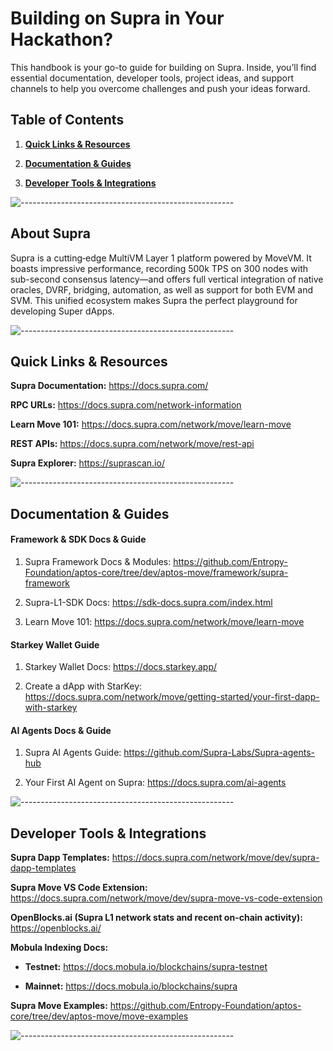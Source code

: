 # Building on Supra in Your Hackathon?

This handbook is your go-to guide for building on Supra. Inside, you’ll find essential documentation, developer tools, project ideas, and support channels to help you overcome challenges and push your ideas forward.


## Table of Contents

1. [**Quick Links & Resources**](#quick-links--resources)

2. [**Documentation & Guides**](#documentation--guides)

3. [**Developer Tools & Integrations**](#developer-tools--integrations)


![-----------------------------------------------------](https://raw.githubusercontent.com/andreasbm/readme/master/assets/lines/water.png)


## About Supra
Supra is a cutting‐edge MultiVM Layer 1 platform powered by MoveVM. It boasts impressive performance, recording 500k TPS on 300 nodes with sub-second consensus latency—and offers full vertical integration of native oracles, DVRF, bridging, automation, as well as support for both EVM and SVM. This unified ecosystem makes Supra the perfect playground for developing Super dApps.

![-----------------------------------------------------](https://raw.githubusercontent.com/andreasbm/readme/master/assets/lines/water.png)

## Quick Links & Resources 

**Supra Documentation:** https://docs.supra.com/

**RPC URLs:** https://docs.supra.com/network-information

**Learn Move 101:** https://docs.supra.com/network/move/learn-move

**REST APIs:** https://docs.supra.com/network/move/rest-api

**Supra Explorer:** https://suprascan.io/

![-----------------------------------------------------](https://raw.githubusercontent.com/andreasbm/readme/master/assets/lines/water.png)


## Documentation & Guides

#### Framework & SDK Docs & Guide

1. Supra Framework Docs & Modules: https://github.com/Entropy-Foundation/aptos-core/tree/dev/aptos-move/framework/supra-framework

2. Supra-L1-SDK Docs: https://sdk-docs.supra.com/index.html

3. Learn Move 101: https://docs.supra.com/network/move/learn-move

#### Starkey Wallet Guide

1. Starkey Wallet Docs: https://docs.starkey.app/

2. Create a dApp with StarKey: https://docs.supra.com/network/move/getting-started/your-first-dapp-with-starkey

#### AI Agents Docs & Guide

1. Supra AI Agents Guide: https://github.com/Supra-Labs/Supra-agents-hub

2. Your First AI Agent on Supra: https://docs.supra.com/ai-agents

![-----------------------------------------------------](https://raw.githubusercontent.com/andreasbm/readme/master/assets/lines/water.png)


## Developer Tools & Integrations

**Supra Dapp Templates:** https://docs.supra.com/network/move/dev/supra-dapp-templates

**Supra Move VS Code Extension:** https://docs.supra.com/network/move/dev/supra-move-vs-code-extension

**OpenBlocks.ai (Supra L1 network stats and recent on-chain activity):** https://openblocks.ai/

**Mobula Indexing Docs:** 

   - **Testnet:** https://docs.mobula.io/blockchains/supra-testnet

   - **Mainnet:** https://docs.mobula.io/blockchains/supra

**Supra Move Examples:** https://github.com/Entropy-Foundation/aptos-core/tree/dev/aptos-move/move-examples

![-----------------------------------------------------](https://raw.githubusercontent.com/andreasbm/readme/master/assets/lines/water.png)
